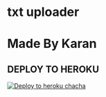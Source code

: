 # txt uploader

# Made By Karan


## DEPLOY TO HEROKU


[![Deploy to heroku chacha](https://www.herokucdn.com/deploy/button.svg)](https://dashboard.heroku.com/new?template=https://github.com/Rajatraj4415/rajat_Txt_Uploder/tree/main)
